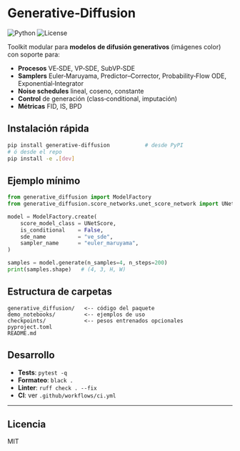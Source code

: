 # Generative‑Diffusion

![Python](https://img.shields.io/badge/python-3.8%2B-blue)
![License](https://img.shields.io/badge/license-MIT-green)

Toolkit modular para **modelos de difusión generativos** (imágenes color)
con soporte para:

* **Procesos** VE‑SDE, VP‑SDE, SubVP‑SDE  
* **Samplers** Euler‑Maruyama, Predictor–Corrector, Probability‑Flow ODE,
  Exponential‑Integrator  
* **Noise schedules** lineal, coseno, constante  
* **Control** de generación (class‑conditional, imputación)  
* **Métricas** FID, IS, BPD

## Instalación rápida

```bash
pip install generative-diffusion           # desde PyPI
# ó desde el repo
pip install -e .[dev]
```

## Ejemplo mínimo

```python
from generative_diffusion import ModelFactory
from generative_diffusion.score_networks.unet_score_network import UNetScore

model = ModelFactory.create(
    score_model_class = UNetScore,
    is_conditional    = False,
    sde_name          = "ve_sde",
    sampler_name      = "euler_maruyama",
)

samples = model.generate(n_samples=4, n_steps=200)
print(samples.shape)   # (4, 3, H, W)
```

## Estructura de carpetas

```
generative_diffusion/   <-- código del paquete
demo_notebooks/         <-- ejemplos de uso
checkpoints/            <-- pesos entrenados opcionales
pyproject.toml
README.md
```

## Desarrollo

* **Tests**: `pytest -q`
* **Formateo**: `black .`
* **Linter**: `ruff check . --fix`
* **CI**: ver `.github/workflows/ci.yml`

---

## Licencia

MIT